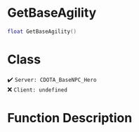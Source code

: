 # GetBaseAgility
```lua
float GetBaseAgility()
```
# Class
✔️ `Server: CDOTA_BaseNPC_Hero`  
❌ `Client: undefined`  

# Function Description

